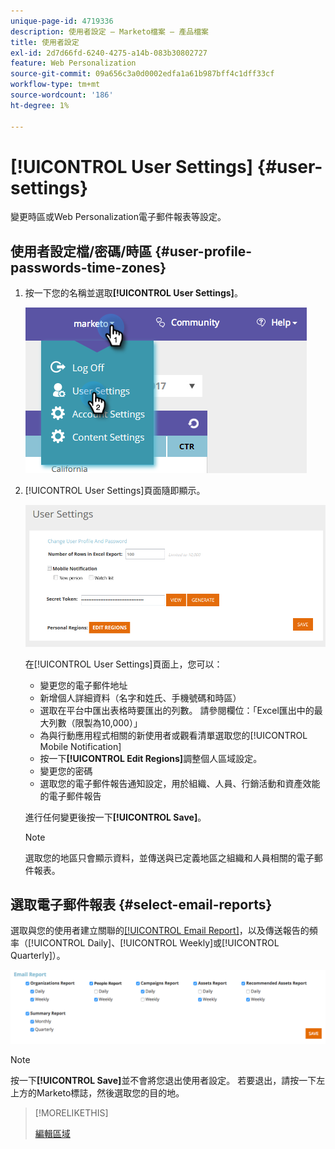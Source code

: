 ```yaml
---
unique-page-id: 4719336
description: 使用者設定 — Marketo檔案 — 產品檔案
title: 使用者設定
exl-id: 2d7d66fd-6240-4275-a14b-083b30802727
feature: Web Personalization
source-git-commit: 09a656c3a0d0002edfa1a61b987bff4c1dff33cf
workflow-type: tm+mt
source-wordcount: '186'
ht-degree: 1%

---
```


# [!UICONTROL User Settings] {#user-settings}

變更時區或Web Personalization電子郵件報表等設定。

## 使用者設定檔/密碼/時區 {#user-profile-passwords-time-zones}

1. 按一下您的名稱並選取&#x200B;**[!UICONTROL User Settings]**。

   ![](assets/one.png)

1. [!UICONTROL User Settings]頁面隨即顯示。

   ![](assets/two.png)

   在[!UICONTROL User Settings]頁面上，您可以：

   * 變更您的電子郵件地址
   * 新增個人詳細資料（名字和姓氏、手機號碼和時區）
   * 選取在平台中匯出表格時要匯出的列數。 請參閱欄位：「Excel匯出中的最大列數（限製為10,000）」
   * 為與行動應用程式相關的新使用者或觀看清單選取您的[!UICONTROL Mobile Notification]
   * 按一下&#x200B;**[!UICONTROL Edit Regions]**&#x200B;調整個人區域設定。
   * 變更您的密碼
   * 選取您的電子郵件報告通知設定，用於組織、人員、行銷活動和資產效能的電子郵件報告

   進行任何變更後按一下&#x200B;**[!UICONTROL Save]**。

   >[!NOTE]
   >
   >選取您的地區只會顯示資料，並傳送與已定義地區之組織和人員相關的電子郵件報表。

## 選取電子郵件報表 {#select-email-reports}

選取與您的使用者建立關聯的[[!UICONTROL Email Report]](/help/marketo/product-docs/web-personalization/reporting-for-web-personalization/email-reports.md)，以及傳送報告的頻率（[!UICONTROL Daily]、[!UICONTROL Weekly]或[!UICONTROL Quarterly]）。

![](assets/three.png)

>[!NOTE]
>
>按一下&#x200B;**[!UICONTROL Save]**&#x200B;並不會將您退出使用者設定。 若要退出，請按一下左上方的Marketo標誌，然後選取您的目的地。

>[!MORELIKETHIS]
>
>[編輯區域](/help/marketo/product-docs/web-personalization/getting-started/edit-regions.md)
